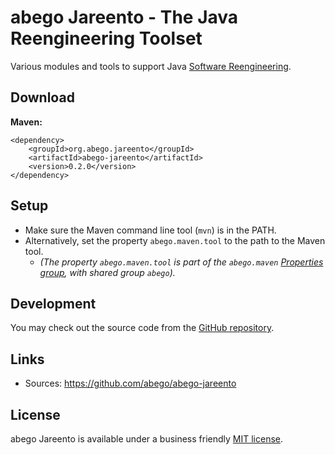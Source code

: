 # abego Jareento - The Java Reengineering Toolset

Various modules and tools to support Java 
[Software Reengineering](https://github.com/abego/abego-jareento/wiki/Software-Reengineering).

## Download

__Maven:__

```
<dependency>
    <groupId>org.abego.jareento</groupId>
    <artifactId>abego-jareento</artifactId>
    <version>0.2.0</version>
</dependency>
```

## Setup

- Make sure the Maven command line tool (`mvn`) is in the PATH.
- Alternatively, set the property `abego.maven.tool` to the path to the Maven tool. 
  - *(The property `abego.maven.tool` is part of the `abego.maven`
  [Properties group](https://github.com/abego/commons/wiki/Properties-Group),
  with shared group `abego`).*
 
## Development

You may check out the source code from
the [GitHub repository](https://github.com/abego/abego-jareento).

## Links

- Sources: https://github.com/abego/abego-jareento

## License

abego Jareento is available under a business
friendly [MIT license](https://www.abego.org/legal/mit-license.html).
